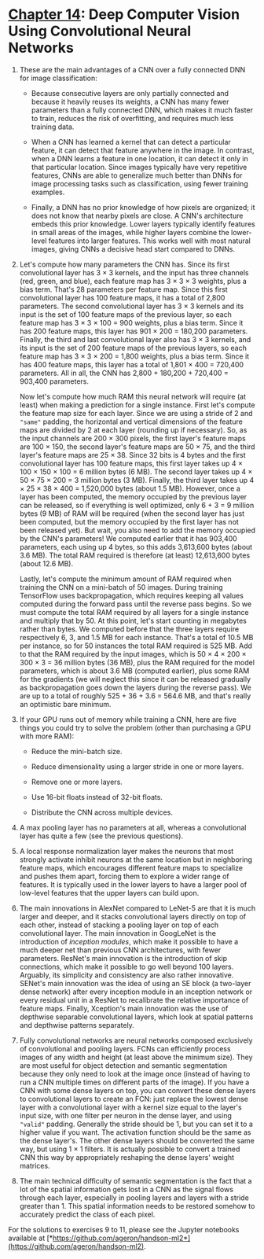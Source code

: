 
[Chapter 14](https://learning.oreilly.com/library/view/hands-on-machine-learning/9781492032632/ch14.html#cnn_chapter): Deep Computer Vision Using Convolutional Neural Networks
===============================================================================================================================================================================

1.  These are the main advantages of a CNN over a fully connected DNN
    for image classification:

    -   Because consecutive layers are only partially connected and
        because it heavily reuses its weights, a CNN has many fewer
        parameters than a fully connected DNN, which makes it much
        faster to train, reduces the risk of overfitting, and requires
        much less training data.

    -   When a CNN has learned a kernel that can detect a particular
        feature, it can detect that feature anywhere in the image. In
        contrast, when a DNN learns a feature in one location, it can
        detect it only in that particular location. Since images
        typically have very repetitive features, CNNs are able to
        generalize much better than DNNs for image processing tasks such
        as classification, using fewer training examples.

    -   Finally, a DNN has no prior knowledge of how pixels are
        organized; it does not know that nearby pixels are close. A
        CNN's architecture embeds this prior knowledge. Lower layers
        typically identify features in small areas of the images, while
        higher layers combine the lower-level features into larger
        features. This works well with most natural images, giving CNNs
        a decisive head start compared to DNNs.

2.  Let's compute how many parameters the CNN has. Since its first
    convolutional layer has 3 × 3 kernels, and the input has three
    channels (red, green, and blue), each feature map has 3 × 3 × 3
    weights, plus a bias term. That's 28 parameters per feature map.
    Since this first convolutional layer has 100 feature maps, it has a
    total of 2,800 parameters. The second convolutional layer has 3 × 3
    kernels and its input is the set of 100 feature maps of the previous
    layer, so each feature map has 3 × 3 × 100 = 900 weights, plus a
    bias term. Since it has 200 feature maps, this layer has 901 × 200 =
    180,200 parameters. Finally, the third and last convolutional layer
    also has 3 × 3 kernels, and its input is the set of 200 feature maps
    of the previous layers, so each feature map has 3 × 3 × 200 = 1,800
    weights, plus a bias term. Since it has 400 feature maps, this layer
    has a total of 1,801 × 400 = 720,400 parameters. All in all, the CNN
    has 2,800 + 180,200 + 720,400 = 903,400 parameters.

    Now let's compute how much RAM this neural network will require (at
    least) when making a prediction for a single instance. First let's
    compute the feature map size for each layer. Since we are using a
    stride of 2 and `"same"` padding, the horizontal and vertical
    dimensions of the feature maps are divided by 2 at each layer
    (rounding up if necessary). So, as the input channels are 200 × 300
    pixels, the first layer's feature maps are 100 × 150, the second
    layer's feature maps are 50 × 75, and the third layer's feature maps
    are 25 × 38. Since 32 bits is 4 bytes and the first convolutional
    layer has 100 feature maps, this first layer takes up 4 × 100 × 150
    × 100 = 6 million bytes (6 MB). The second layer takes up 4 × 50 ×
    75 × 200 = 3 million bytes (3 MB). Finally, the third layer takes up
    4 × 25 × 38 × 400 = 1,520,000 bytes (about 1.5 MB). However, once a
    layer has been computed, the memory occupied by the previous layer
    can be released, so if everything is well optimized, only 6 + 3 = 9
    million bytes (9 MB) of RAM will be required (when the second layer
    has just been computed, but the memory occupied by the first layer
    has not been released yet). But wait, you also need to add the
    memory occupied by the CNN's parameters! We computed earlier that it
    has 903,400 parameters, each using up 4 bytes, so this adds
    3,613,600 bytes (about 3.6 MB). The total RAM required is therefore
    (at least) 12,613,600 bytes (about 12.6 MB).

    Lastly, let's compute the minimum amount of RAM required when
    training the CNN on a mini-batch of 50 images. During training
    TensorFlow uses backpropagation, which requires keeping all values
    computed during the forward pass until the reverse pass begins. So
    we must compute the total RAM required by all layers for a single
    instance and multiply that by 50. At this point, let's start
    counting in megabytes rather than bytes. We computed before that the
    three layers require respectively 6, 3, and 1.5 MB for each
    instance. That's a total of 10.5 MB per instance, so for 50
    instances the total RAM required is 525 MB. Add to that the RAM
    required by the input images, which is 50 × 4 × 200 × 300 × 3 = 36
    million bytes (36 MB), plus the RAM required for the model
    parameters, which is about 3.6 MB (computed earlier), plus some RAM
    for the gradients (we will neglect this since it can be released
    gradually as backpropagation goes down the layers during the reverse
    pass). We are up to a total of roughly 525 + 36 + 3.6 = 564.6 MB,
    and that's really an optimistic bare minimum.

3.  If your GPU runs out of memory while training a CNN, here are five
    things you could try to solve the problem (other than purchasing a
    GPU with more RAM):

    -   Reduce the mini-batch size.

    -   Reduce dimensionality using a larger stride in one or more
        layers.

    -   Remove one or more layers.

    -   Use 16-bit floats instead of 32-bit floats.

    -   Distribute the CNN across multiple devices.

4.  A max pooling layer has no parameters at all, whereas a
    convolutional layer has quite a few (see the previous questions).

5.  A local response normalization layer makes the neurons that most
    strongly activate inhibit neurons at the same location but in
    neighboring feature maps, which encourages different feature maps to
    specialize and pushes them apart, forcing them to explore a wider
    range of features. It is typically used in the lower layers to have
    a larger pool of low-level features that the upper layers can build
    upon.

6.  The main innovations in AlexNet compared to LeNet-5 are that it is
    much larger and deeper, and it stacks convolutional layers directly
    on top of each other, instead of stacking a pooling layer on top of
    each convolutional layer. The main innovation in GoogLeNet is the
    introduction of *inception modules*, which make it possible to have
    a much deeper net than previous CNN architectures, with fewer
    parameters. ResNet's main innovation is the introduction of skip
    connections, which make it possible to go well beyond 100 layers.
    Arguably, its simplicity and consistency are also rather innovative.
    SENet's main innovation was the idea of using an SE block (a
    two-layer dense network) after every inception module in an
    inception network or every residual unit in a ResNet to recalibrate
    the relative importance of feature maps. Finally, Xception's main
    innovation was the use of depthwise separable convolutional layers,
    which look at spatial patterns and depthwise patterns separately.

7.  Fully convolutional networks are neural networks composed
    exclusively of convolutional and pooling layers. FCNs can
    efficiently process images of any width and height (at least above
    the minimum size). They are most useful for object detection and
    semantic segmentation because they only need to look at the image
    once (instead of having to run a CNN multiple times on different
    parts of the image). If you have a CNN with some dense layers on
    top, you can convert these dense layers to convolutional layers to
    create an FCN: just replace the lowest dense layer with a
    convolutional layer with a kernel size equal to the layer's input
    size, with one filter per neuron in the dense layer, and using
    `"valid"` padding. Generally the stride should be 1, but you can set
    it to a higher value if you want. The activation function should be
    the same as the dense layer's. The other dense layers should be
    converted the same way, but using 1 × 1 filters. It is actually
    possible to convert a trained CNN this way by appropriately
    reshaping the dense layers' weight matrices.

8.  The main technical difficulty of semantic segmentation is the fact
    that a lot of the spatial information gets lost in a CNN as the
    signal flows through each layer, especially in pooling layers and
    layers with a stride greater than 1. This spatial information needs
    to be restored somehow to accurately predict the class of each
    pixel.

For the solutions to exercises 9 to 11, please see the Jupyter notebooks
available at
[*https://github.com/ageron/handson-ml2*](https://github.com/ageron/handson-ml2).



